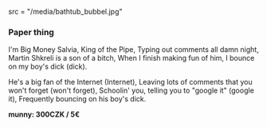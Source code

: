 src = "/media/bathtub_bubbel.jpg"

### Paper thing

I'm Big Money Salvia, King of the Pipe,
Typing out comments all damn night,
Martin Shkreli is a son of a bitch,
When I finish making fun of him, I bounce on my boy's dick (dick).

He's a big fan of the Internet (Internet),
Leaving lots of comments that you won't forget (won't forget),
Schoolin' you, telling you to "google it" (google it),
Frequently bouncing on his boy's dick.

**munny: 300CZK / 5€**
